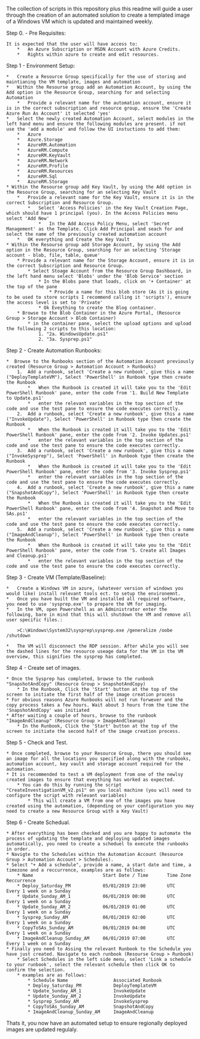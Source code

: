 The collection of scripts in this repository plus this readme will guide a user through the creation of an automated solution to create a templated image of a Windows VM which is updated and maintained weekly.

Step 0. - Pre Requisites:

    It is expected that the user will have access to:
        *   An Azure Subscription or MSDN Account with Azure Credits.
        *   Rights within azure to create and edit resources.

Step 1 - Environment Setup:

    *   Create a Resource Group specifically for the use of storing and maintianing the VM template, images and automation
    *   Within the Resourse group add an Automation Account, by using the Add option in the Resource Group, searching for and selecting Automation
        *   Provide a relevant name for the automation account, ensure it is in the correct subscription and resource group, ensure the 'Create Azure Run As Account' it selected 'yes'
    *   Select the newly created Automation Account, select modules in the left hand menu and ensure the following modules are present. if not use the 'add a module' and follow the UI instuctions to add them:
        *   Azure
        *   Azure.Storage
        *   AzureRM.Automation
        *   AzureRM.Compute
        *   AzureRM.KeyVault
        *   AzureRM.Network
        *   AzureRM.Profile
        *   AzureRM.Resources
        *   AzureRM.Sql
        *   AzureRM.Storage
    * Within the Resourse group add Key Vault, by using the Add option in the Resource Group, searching for an selecting Key Vault 
        *   Provide a relevant name for the Key Vault, ensure it is in the correct Subscription and Resource Group.
            *   Select 'Access Policies' in the Key Vault Creation Page, which should have 1 principal (you). In the Access Policies menu select 'Add New'
                *   In the Add Access Policy Menu, select 'Secret Management' as the Template. Click Add Principal and seach for and select the name of the previously created automation account
        *   OK everything and Create the Key Vault
    * Within the Resourse group add Storage Account, by using the Add option in the Resource Group, searching for an selecting 'Storage account - blob, file, table, queue' 
        * Provide a relevant name for the Storage Account, ensure it is in the correct Subscription and Resource Group.
            * Select Stoage Account from the Resource Group Dashboard, in the left hand menu select 'Blobs' under the 'Blob Service' section
                * In the Blobs pane that loads, click on '+ Container' at the top of the pane
                    * Provide a name for this blob store (As it is going to be used to store scripts I recommend calling it 'scripts'), ensure the access level is set to 'Private'
                * Ok Eveything to create the Blog container.
        * Browse to the Blob Container in the Azure Portal, (Resource Group > Storage Account > Blob Container)
            * in the container pane, select the upload options and upload the following 2 scripts to this location:
                1. "2a. WindowsUpdate.ps1"
                2. "3a. Sysprep.ps1"


Step 2 - Create Automation Runbooks:

    *  Browse to the Runbooks section of the Automation Account previously created (Resource Group > Automation Account > Runbooks)
        1.  Add a runbook, select 'Create a new runbook', give this a name ("DeployTemplateVM"), Select 'PowerShell' in Runbook type then create the Runbook
            *   When the Runbook is created it will take you to the 'Edit PowerShell Runbook' pane, enter the code from '1. Build New Template to Update.ps1'
            *   enter the relevant variables in the top section of the code and use the test pane to ensure the code executes correctly.
        2.  Add a runbook, select 'Create a new runbook', give this a name ("InvokeUpdate"), Select 'PowerShell' in Runbook type then create the Runbook
            *   When the Runbook is created it will take you to the 'Edit PowerShell Runbook' pane, enter the code from '2. Invoke Updates.ps1'
            *   enter the relevant variables in the top section of the code and use the test pane to ensure the code executes correctly.
        3.  Add a runbook, select 'Create a new runbook', give this a name ("InvokeSysprep"), Select 'PowerShell' in Runbook type then create the Runbook
            *   When the Runbook is created it will take you to the 'Edit PowerShell Runbook' pane, enter the code from '3. Invoke Sysprep.ps1'
            *   enter the relevant variables in the top section of the code and use the test pane to ensure the code executes correctly.
        4.  Add a runbook, select 'Create a new runbook', give this a name ("SnapshotAndCopy"), Select 'PowerShell' in Runbook type then create the Runbook
            *   When the Runbook is created it will take you to the 'Edit PowerShell Runbook' pane, enter the code from '4. Snapshot and Move to SAs.ps1'
            *   enter the relevant variables in the top section of the code and use the test pane to ensure the code executes correctly.
        5.  Add a runbook, select 'Create a new runbook', give this a name ("ImageAndCleanup"), Select 'PowerShell' in Runbook type then create the Runbook
            *   When the Runbook is created it will take you to the 'Edit PowerShell Runbook' pane, enter the code from '5. Create all Images and Cleanup.ps1'
            *   enter the relevant variables in the top section of the code and use the test pane to ensure the code executes correctly.

Step 3 - Create VM (Template/Baseline):

    *   Create a Windows VM in azure, (whatever version of windows you would like) install relevant tools ect. to setup the environemnt.
    *   Once you have built the VM and installed all required software, you need to use 'sysprep.exe' to prepare the VM for imaging.
    *   In the VM, open Powershell as an Administrator enter the following, bare in mind that this will shutdown the VM and remove all user specific files.:
        
        >C:\Windows\System32\sysprep\sysprep.exe /generalize /oobe /shutdown
        
    *   The VM will disconnect the RDP session. After while you will see the dashed lines for the resource useage data for the VM in the VM overview, this signifies the sysprep has completed.

Step 4 - Create set of images.

    * Once the Sysprep has completed, browse to the runbook "SnapshotAndCopy" (Resource Group > SnapshotAndCopy)
        * In the Runbook, Click the 'Start' button at the top of the screen to initiate the first half of the image creation process
    * For obvious reasons Azure Runbooks will not run forwever and the copy process takes a few hours. Wait about 3 hours from the time the 'SnapshotAndCopy' was initiated
    * After waiting a couple of hours, browse to the runbook "ImageAndCleanup" (Resource Group > ImageAndCleanup)
        * In the Runbook, Click the 'Start' button at the top of the screen to initiate the second half of the image creation process.

Step 5 - Check and Test.

    * Once completed, browse to your Resource Group, there you should see an image for all the locations you specified along with the runbooks, automation account, key vault and storage account required for the automation.
    * It is recommended to test a VM deployment from one of the newlsy created images to ensure that eveything has worked as expected.
        * You can do this by running the script "CreateInvestigationVM_v2.ps1" on you local machine (you will need to configure the script with relevant variables)
            * This will create a VM from one of the images you have created using the automation, (depending on your configuration you may need to create a new Resource Group with a Key Vault)

Step 6 - Create Schedual.

    * After everything has been checked and you are happy to automate the process of updating the template and deploying updated images automatically, you need to create a scheduel to execute the runbooks in order.
    * Navigte to the Schedules within the Automation Account (Resource Group > Automation Account > Schedules).
    * Select "+ Add a schedule", provide a name, a start date and time, a timezone and a reccurrence, examples are as follows:
        * Name                          Start Date / Time       Time Zone       Reccurrence
        * Deploy_Saturday_PM            05/01/2019 23:00        UTC             Every 1 week on a Sunday                                     
        * Update_Sunday_AM_1            06/01/2019 00:00        UTC             Every 1 week on a Sunday
        * Update_Sunday_AM_2            06/01/2019 01:00        UTC             Every 1 week on a Sunday
        * Sysprep_Sunday_AM             06/01/2019 02:00        UTC             Every 1 week on a Sunday
        * CopyToSAs_Sunday_AM           06/01/2019 04:00        UTC             Every 1 week on a Sunday
        * ImageAndCleanup_Sunday_AM     06/01/2019 07:00        UTC             Every 1 week on a Sunday
    * Finally you need to Assing the relevant Runbook to the Schedule you have just created. Navigate to each runbook (Resourse Group > Runbook)
        * Select Schedules in the left side menu, select 'Link a schedule to your runbook', select the relevant schedule then click OK to confirm the selection.
        * examples are as follows:
            * Schedule Name                 Associated Runbook
            * Deploy_Saturday_PM            DeployTemplateVM                             
            * Update_Sunday_AM_1            InvokeUpdate
            * Update_Sunday_AM_2            InvokeUpdate
            * Sysprep_Sunday_AM             InvokeSysprep
            * CopyToSAs_Sunday_AM           SnapshotAndCopy
            * ImageAndCleanup_Sunday_AM     ImageAndCleanup

Thats it, you now have an automated setup to ensure regionally deployed images are updated regulaly.